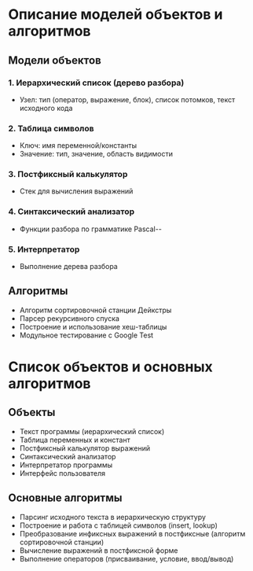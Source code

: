 # Описание моделей объектов и алгоритмов

## Модели объектов

### 1. Иерархический список (дерево разбора)
- Узел: тип (оператор, выражение, блок), список потомков, текст исходного кода

### 2. Таблица символов
- Ключ: имя переменной/константы
- Значение: тип, значение, область видимости

### 3. Постфиксный калькулятор
- Стек для вычисления выражений

### 4. Синтаксический анализатор
- Функции разбора по грамматике Pascal--

### 5. Интерпретатор
- Выполнение дерева разбора

## Алгоритмы

- Алгоритм сортировочной станции Дейкстры
- Парсер рекурсивного спуска
- Построение и использование хеш-таблицы
- Модульное тестирование с Google Test


# Список объектов и основных алгоритмов

## Объекты

- Текст программы (иерархический список)
- Таблица переменных и констант
- Постфиксный калькулятор выражений
- Синтаксический анализатор
- Интерпретатор программы
- Интерфейс пользователя

## Основные алгоритмы

- Парсинг исходного текста в иерархическую структуру
- Построение и работа с таблицей символов (insert, lookup)
- Преобразование инфиксных выражений в постфиксные (алгоритм сортировочной станции)
- Вычисление выражений в постфиксной форме
- Выполнение операторов (присваивание, условие, ввод/вывод)